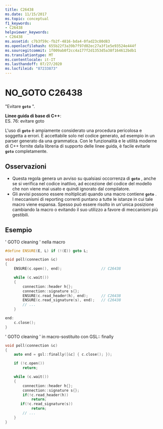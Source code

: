 ```yaml
---
title: C26438
ms.date: 11/15/2017
ms.topic: conceptual
f1_keywords:
- C26438
helpviewer_keywords:
- C26438
ms.assetid: c7b3f59c-fb2f-4816-bda4-0fad23c80d83
ms.openlocfilehash: 655b22f3a39b7f97d02ec27a3f1e5e93524e444f
ms.sourcegitcommit: 1f009ab0f2cc4a177f2d1353d5a38f164612bdb1
ms.translationtype: MT
ms.contentlocale: it-IT
ms.lasthandoff: 07/27/2020
ms.locfileid: "87233873"
---
```

# <a name="c26438-no_goto"></a>NO_GOTO C26438

"Evitare **`goto`** ".

**Linee guida di base di C++**: \
ES. 76: evitare goto

L'uso di **`goto`** è ampiamente considerato una procedura pericolosa e soggetta a errori. È accettabile solo nel codice generato, ad esempio in un parser generato da una grammatica. Con le funzionalità e le utilità moderne di C++ fornite dalla libreria di supporto delle linee guida, è facile evitarle **`goto`** completamente.

## <a name="remarks"></a>Osservazioni

- Questa regola genera un avviso su qualsiasi occorrenza di **`goto`** , anche se si verifica nel codice inattivo, ad eccezione del codice del modello che non viene mai usato e quindi ignorato dal compilatore.
- Gli avvisi possono essere moltiplicati quando una macro contiene **`goto`** . I meccanismi di reporting correnti puntano a tutte le istanze in cui tale macro viene espansa. Spesso può essere risolto in un'unica posizione cambiando la macro o evitando il suo utilizzo a favore di meccanismi più gestibili.

## <a name="example"></a>Esempio

' GOTO cleaning ' nella macro

```cpp
#define ENSURE(E, L) if (!(E)) goto L;

void poll(connection &c)
{
    ENSURE(c.open(), end);                  // C26438

    while (c.wait())
    {
        connection::header h{};
        connection::signature s{};
        ENSURE(c.read_header(h), end);      // C26438
        ENSURE(c.read_signature(s), end);   // C26438
        // ...
    }

end:
    c.close();
}
```

' GOTO cleaning ' in macro-sostituito con GSL:: finally

```cpp
void poll(connection &c)
{
    auto end = gsl::finally([&c] { c.close(); });

    if (!c.open())
        return;

    while (c.wait())
    {
        connection::header h{};
        connection::signature s{};
        if(!c.read_header(h))
            return;
       if(!c.read_signature(s))
            return;
        // ...
    }
}
```
